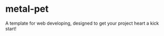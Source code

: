 metal-pet
=========

A template for web developing, designed to get your project heart a kick start!
